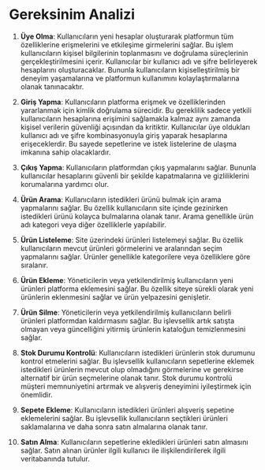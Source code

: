 # Gereksinim Analizi
1. **Üye Olma**: Kullanıcıların yeni hesaplar oluşturarak platformun tüm özelliklerine erişmelerini ve etkileşime girmelerini sağlar. Bu işlem kullanıcıların kişisel bilgilerinin toplanmasını ve doğrulama süreçlerinin gerçekleştirilmesini içerir. Kullanıcılar bir kullanıcı adı ve şifre belirleyerek hesaplarını oluşturacaklar. Bununla kullanıcıların kişiselleştirilmiş bir deneyim yaşamalarına ve platformun kullanımını kolaylaştırmalarına olanak tanınacaktır. 

2. **Giriş Yapma**: Kullanıcıların platforma erişmek ve özelliklerinden yararlanmak için kimlik doğrulama sürecidir. Bu gereklilik sadece yetkili kullanıcıların hesaplarına erişimini sağlamakla kalmaz aynı zamanda kişisel verilerin güvenliği açısından da kritiktir. Kullanıcılar üye oldukları kullanıcı adı ve şifre kombinasyonuyla giriş yaparak hesaplarına erişeceklerdir. Bu sayede sepetlerine ve istek listelerine de ulaşma imkanına sahip olacaklardır.

3. **Çıkış Yapma**: Kullanıcıların platformdan çıkış yapmalarını sağlar. Bununla kullanıcılar hesaplarını güvenli bir şekilde kapatmalarına ve gizliliklerini korumalarına yardımcı olur.

4. **Ürün Arama**: Kullanıcıların istedikleri ürünü bulmak için arama yapmalarını sağlar. Bu özellik kullanıcıların site içinde gezinirken istedikleri ürünü kolayca bulmalarına olanak tanır. Arama genellikle ürün adı kategori veya diğer özelliklerle yapılabilir.

5. **Ürün Listeleme**: Site üzerindeki ürünleri listelemeyi sağlar. Bu özellik kullanıcıların mevcut ürünleri görmelerini ve aralarından seçim yapmalarını sağlar. Ürünler genellikle kategorilere veya özelliklere göre sıralanır.

6. **Ürün Ekleme**: Yöneticilerin veya yetkilendirilmiş kullanıcıların yeni ürünleri platforma eklemesini sağlar. Bu özellik siteye sürekli olarak yeni ürünlerin eklenmesini sağlar ve ürün yelpazesini genişletir.

7. **Ürün Silme**: Yöneticilerin veya yetkilendirilmiş kullanıcıların belirli ürünleri platformdan kaldırmasını sağlar. Bu işlevsellik artık satışta olmayan veya güncelliğini yitirmiş ürünlerin kataloğun temizlenmesini sağlar.
 
8. **Stok Durumu Kontrolü**: Kullanıcıların istedikleri ürünlerin stok durumunu kontrol etmelerini sağlar. Bu işlevsellik kullanıcıların sepetlerine eklemek istedikleri ürünlerin mevcut olup olmadığını görmelerine ve gerekirse alternatif bir ürün seçmelerine olanak tanır. Stok durumu kontrolü müşteri memnuniyetini artırmak ve alışveriş deneyimini iyileştirmek için önemlidir.

9. **Sepete Ekleme**: Kullanıcıların istedikleri ürünleri alışveriş sepetine eklemelerini sağlar. Bu işlevsellik kullanıcıların seçtikleri ürünleri saklamalarına ve daha sonra satın almalarına olanak tanır.

10. **Satın Alma**: Kullanıcıların sepetlerine ekledikleri ürünleri satın almasını sağlar. Satın alınan ürünler ilgili kullanıcı ile ilişkilendirilerek ilgili veritabanında tutulur. 